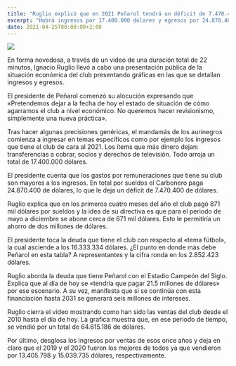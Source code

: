 ```yaml
---
title: "Ruglio explicó que en 2021 Peñarol tendrá un déficit de 7.470.400 de dólares"
excerpt: "Habrá ingresos por 17.400.000 dólares y egresos por 24.870.400 de dólares."
date: 2021-04-25T00:00:00+2:00
---
```



<img src="https://camo.githubusercontent.com/c94c17400f58eb6310bc2b538f5790c0bf86608c6f7cb1eae3fc18a175d4cd82/68747470733a2f2f7777772e72657075626c6963612e636f6d2e75792f77702d636f6e74656e742f75706c6f6164732f323032312f30342f4461746f732d332e6a7067">


En forma novedosa, a través de un video de una duración total de 22 minutos, Ignacio Ruglio llevó a cabo una presentación pública de la situación económica del club presentando gráficas en las que se detallan ingresos y egresos.


El presidente de Peñarol comenzó su alocución expresando que «Pretendemos dejar a la fecha de hoy el estado de situación de cómo agarramos el club a nivel económico. No queremos hacer revisionismo, simplemente una nueva práctica».


Tras hacer algunas precisiones genéricas, el mandamás de los aurinegros comienza a ingresar en temas específicos como por ejemplo los ingresos que tiene el club de cara al 2021. Los ítems que más dinero dejan: transferencias a cobrar, socios y derechos de televisión. Todo arroja un total de 17.400.000 dólares.


El presidente cuenta que los gastos por remuneraciones que tiene su club son mayores a los ingresos. En total por sueldos el Carbonero paga 24.870.400 de dólares, lo que le deja un déficit de 7.470.400 de dólares.


Ruglio explica que en los primeros cuatro meses del año el club pagó 871 mil dólares por sueldos y la idea de su directiva es que para el periodo de mayo a diciembre se abone cerca de 671 mil dólares. Esto le permitiría un ahorro de dos millones de dólares.


El presidente toca la deuda que tiene el club con respecto al «tema fútbol», la cual asciende a los 16.333.334 dólares. ¿El punto en donde más debe Peñarol en esta tabla? A representantes y la cifra ronda en los 2.852.423 dólares.


Ruglio aborda la deuda que tiene Peñarol con el Estadio Campeón del Siglo. Explica que al día de hoy se «tendría que pagar 21.5 millones de dólares» por ese escenario. A su vez, manifesta que si se continúa con esta financiación hasta 2031 se generará seis millones de intereses.


Ruglio cierra el video mostrando como han sido las ventas del club desde el 2010 hasta el día de hoy. La grafica muestra que, en ese periodo de tiempo, se vendió por un total de 64.615.186 de dólares.


Por último, desglosa los ingresos por ventas de esos once años y deja en claro que el 2019 y el 2020 fueron los mejores de todos ya que vendieron por 13.405.798 y 15.039.735 dólares, respectivamente.












